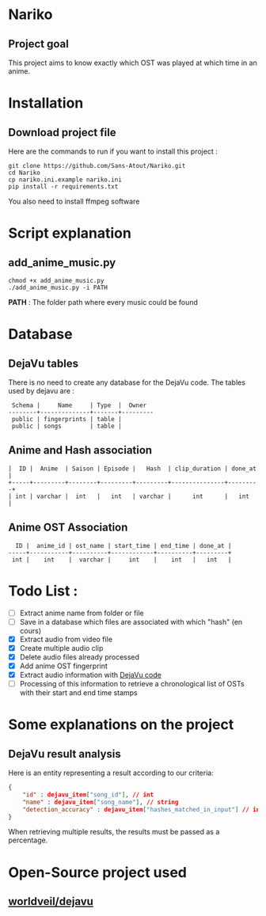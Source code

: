 # Nariko

## Project goal

This project aims to know exactly which OST was played at which time in an anime.

# Installation

## Download project file

Here are the commands to run if you want to install this project :
```console
git clone https://github.com/Sans-Atout/Nariko.git
cd Nariko
cp nariko.ini.example nariko.ini
pip install -r requirements.txt
```

You also need to install ffmpeg software

# Script explanation

## add_anime_music.py

```console
chmod +x add_anime_music.py
./add_anime_music.py -i PATH
```

**PATH** : The folder path where every music could be found

# Database

## DejaVu tables

There is no need to create any database for the DejaVu code. The tables used by dejavu are :
```shell
 Schema |     Name     | Type  |  Owner  
--------+--------------+-------+---------
 public | fingerprints | table |         
 public | songs        | table |         
```


## Anime and Hash association

```shell
|  ID |  Anime  | Saison | Episode |   Hash  | clip_duration | done_at |
+-----+---------+--------+---------+---------+---------------+---------+
| int | varchar |  int   |   int   | varchar |      int      |   int   |
```

## Anime OST Association

```shell
  ID |  anime_id | ost_name | start_time | end_time | done_at |
-----+-----------+----------+------------+----------+---------+
 int |    int    |  varchar |     int    |    int   |   int   |
```

# Todo List :

* [ ] Extract anime name from folder or file
* [ ] Save in a database which files are associated with which "hash" (en cours)
* [x] Extract audio from video file
* [x] Create multiple audio clip
* [x] Delete audio files already processed
* [x] Add anime OST fingerprint
* [x] Extract audio information with [DejaVu code](https://github.com/worldveil/dejavu)
* [ ] Processing of this information to retrieve a chronological list of OSTs with their start and end time stamps

# Some explanations on the project 
## DejaVu result analysis 

Here is an entity representing a result according to our criteria: 
```json
{
	"id" : dejavu_item["song_id"], // int
	"name" : dejavu_item["song_name"], // string
	"detection_accuracy" : dejavu_item["hashes_matched_in_input"] // int
}
```

When retrieving multiple results, the results must be passed as a percentage.

# Open-Source project used

## [worldveil/dejavu](https://github.com/worldveil/dejavu)
